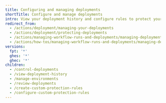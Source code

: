 ```yaml
---
title: Configuring and managing deployments
shortTitle: Configure and manage deployments
intro: View your deployment history and configure rules to protect your deployments.
redirect_from:
  - /actions/deployment/managing-your-deployments
  - /actions/deployment/protecting-deployments
  - /actions/managing-workflow-runs-and-deployments/managing-deployments
  - /actions/how-tos/managing-workflow-runs-and-deployments/managing-deployments
versions:
  fpt: '*'
  ghes: '*'
  ghec: '*'
children:
  - /control-deployments
  - /view-deployment-history
  - /manage-environments
  - /review-deployments
  - /create-custom-protection-rules
  - /configure-custom-protection-rules
---
```

